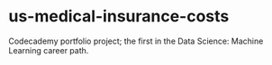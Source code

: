 # us-medical-insurance-costs
Codecademy portfolio project; the first in the Data Science: Machine Learning career path.
